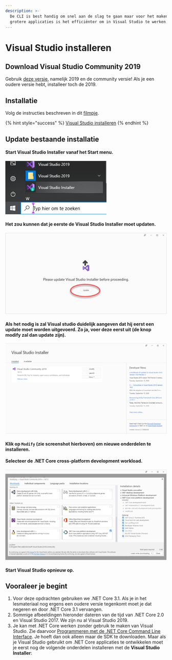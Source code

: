 ```yaml
---
description: >-
  De CLI is best handig om snel aan de slag te gaan maar voor het maken van
  grotere applicaties is het efficiënter om in Visual Studio te werken.
---
```


# Visual Studio installeren

## Download Visual Studio Community 2019

Gebruik [deze versie](https://visualstudio.microsoft.com/downloads/), namelijk 2019 en de community versie! Als je een oudere versie hebt, installeer toch de 2019.

## Installatie

Volg de instructies beschreven in dit [filmpje](https://youtu.be/S4lfmS0WbnY).

{% hint style="success" %}
[Visual Studio installeren](https://youtu.be/S4lfmS0WbnY)
{% endhint %}

## Update bestaande installatie

#### Start Visual Studio Installer vanaf het Start menu.

![](../../.gitbook/assets/image%20%2862%29.png)

#### Het zou kunnen dat je eerste de Visual Studio Installer moet updaten.

![](../../.gitbook/assets/image%20%289%29.png)

#### Als het nodig is zal Visual studio duidelijk aangeven dat hij eerst een update moet worden uitgevoerd. Zo ja, voer deze eerst uit \(de knop modify zal dan update zijn\).

![](../../.gitbook/assets/image%20%2861%29.png)

#### **Klik op** **`Modify`** \(zie screenshot hierboven\) om nieuwe onderdelen te installeren.

#### Selecteer de .NET Core cross-platform development workload.

![](../../.gitbook/assets/image%20%2860%29.png)

#### Start Visual Studio opnieuw op.

## Vooraleer je begint

1. Voor deze opdrachten gebruiken we .NET Core 3.1. Als je in het lesmateriaal nog ergens een oudere versie tegenkomt moet je dat negeren en door .NET Core 3.1 vervangen.
2. Sommige afbeeldingen hieronder dateren van de tijd van .NET Core 2.0 en Visual Studio 2017. We zijn nu al Visual Studio 2019.
3. Je kan met .NET Core werken zonder gebruik te maken van Visual Studio. Zie daarvoor [Programmeren met de .NET Core Command Line Interface](https://graduaat.programmeren.app/myap/it/page/programming/microsoft.net/dotnet%20core/Programmeren%20met%20de%20.NET%20Core%20Command%20Line%20Interface.html). Je hoeft dan ook alleen maar de SDK te downloaden. Maar als je Visual Studio gebruikt om .NET Core applicaties te ontwikkelen moet je eerst nog de volgende onderdelen installeren met de **Visual Studio Installer**:

